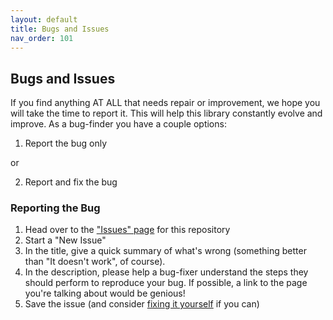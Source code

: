 ```yaml
---
layout: default
title: Bugs and Issues
nav_order: 101
---
```

## Bugs and Issues

If you find anything AT ALL that needs repair or improvement, we hope you will take the time to report it. This will help this library constantly evolve and improve. As a bug-finder you have a couple options:

1) Report the bug only

or

2) Report and fix the bug

### Reporting the Bug

1. Head over to the ["Issues" page](https://github.com/Open-Competency-Library/software-development/issues) for this repository
2. Start a "New Issue"
3. In the title, give a quick summary of what's wrong (something better than "It doesn't work", of course).
4. In the description, please help a bug-fixer understand the steps they should perform to reproduce your bug. If possible, a link to the page you're talking about would be genious!
5. Save the issue (and consider [fixing it yourself](contributing.md) if you can)